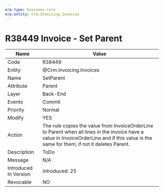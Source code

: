 ```yaml
---
erp.type: business-rule
erp.entity: Crm.Invoicing.Invoices
---
```


# R38449 Invoice - Set Parent

| Name | Value |
| ---- | ----- |
| Code | R38449 |
| Entity | @Crm.Invoicing.Invoices |
| Name | SetParent |
| Attribute | Parent |
| Layer | Back-End                                        |
| Events | Commit |
| Priority | Normal |
| Modify | YES |
| Action |The rule copies the value from InvoiceOrderLine to Parent when all lines in the invoice have a value in InvoiceOrderLine and if this value is the same for them, if not it deletes Parent.|
| Description | ToDo |
| Message |N/A|
| Introduced In Version | Introduced: 25<br> |
| Revocable | NO |

